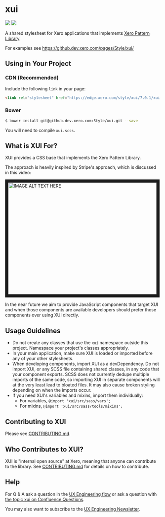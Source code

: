 # xui

<a href="https://teamcity.dev.xero.com/viewType.html?buildTypeId=Xui_Style_Master"><img src="https://teamcity.dev.xero.com/app/rest/builds/buildType:(id:Xui_Style_Master)/statusIcon"></a> <img src="https://img.shields.io/badge/status-beta-blue.svg">

A shared stylesheet for Xero applications that implements [Xero Pattern Library](https://xero.invisionapp.com/boards/DN2P9HFAUVQP).

For examples see https://github.dev.xero.com/pages/Style/xui/

## Using in Your Project

### CDN (Recommended)

Include the following `link` in your page:

```html
<link rel="stylesheet" href="https://edge.xero.com/style/xui/7.0.1/xui.css"/>
```

### Bower

```bash
$ bower install git@github.dev.xero.com:Style/xui.git --save
```

You will need to compile `xui.scss`.

## What is XUI For?

XUI provides a CSS base that implements the Xero Pattern Library.

The approach is heavily inspired by Stripe's approach, which is discussed in this video:

<a href="http://www.youtube.com/watch?feature=player_embedded&v=NHpSmJrEvRQ
" target="_blank"><img src="http://img.youtube.com/vi/NHpSmJrEvRQ/0.jpg"
alt="IMAGE ALT TEXT HERE" width="480" height="360" border="10"></a>

In the near future we aim to provide JavaScript components that target XUI and when those components are available developers should prefer those components over using XUI directly.

## Usage Guidelines

* Do not create any classes that use the `xui` namespace outside this project. Namespace your project's classes appropriately.
* In your main application, make sure XUI is loaded or imported before any of your other stylesheets.
* When developing components, import XUI as a devDependency. Do not import XUI, or any SCSS file containing shared classes, in any code that your component exports. SCSS does not currently dedupe multiple imports of the same code, so importing XUI in separate components will at the very least lead to bloated files. It may also cause broken styling depending on when the imports occur.
* If you need XUI's variables and mixins, import them individually:
  * For variables, `@import 'xui/src/sass/vars';`
  * For mixins, `@import 'xui/src/sass/tools/mixins';`

## Contributing to XUI

Please see [CONTRIBUTING.md](./CONTRIBUTING.md).

## Who Contributes to XUI?

XUI is "internal open source" at Xero, meaning that anyone can contribute to the library. See [CONTRIBUTING.md](./CONTRIBUTING.md) for details on how to contribute.

## Help

For Q & A ask a question in the [UX Engineering flow](https://www.flowdock.com/app/xero/ux-engineering) or ask a question with [the topic xui on Confluence Questions](https://confluence.inside.xero.com/questions/topics/126091267/xui).

You may also want to subscribe to the [UX Engineering Newsletter](http://xero.us11.list-manage1.com/subscribe?u=b6eb05e31e28aab10df3721c6&id=5c27a93854).
